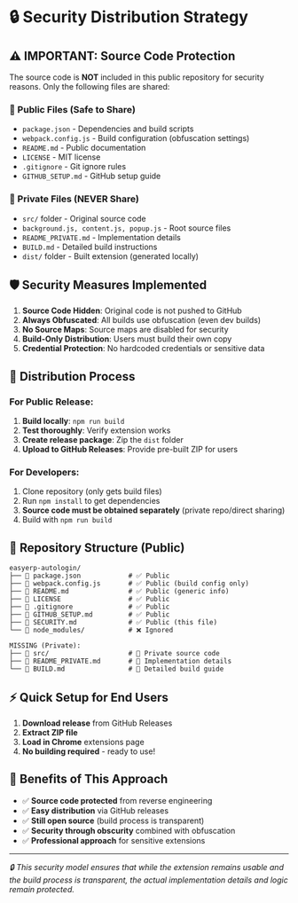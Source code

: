 # 🔒 Security Distribution Strategy

## ⚠️ IMPORTANT: Source Code Protection

The source code is **NOT** included in this public repository for security reasons. Only the following files are shared:

### 📁 Public Files (Safe to Share)

- `package.json` - Dependencies and build scripts
- `webpack.config.js` - Build configuration (obfuscation settings)
- `README.md` - Public documentation
- `LICENSE` - MIT license
- `.gitignore` - Git ignore rules
- `GITHUB_SETUP.md` - GitHub setup guide

### 🔐 Private Files (NEVER Share)

- `src/` folder - Original source code
- `background.js, content.js, popup.js` - Root source files
- `README_PRIVATE.md` - Implementation details
- `BUILD.md` - Detailed build instructions
- `dist/` folder - Built extension (generated locally)

## 🛡️ Security Measures Implemented

1. **Source Code Hidden**: Original code is not pushed to GitHub
2. **Always Obfuscated**: All builds use obfuscation (even dev builds)
3. **No Source Maps**: Source maps are disabled for security
4. **Build-Only Distribution**: Users must build their own copy
5. **Credential Protection**: No hardcoded credentials or sensitive data

## 🚀 Distribution Process

### For Public Release:

1. **Build locally**: `npm run build`
2. **Test thoroughly**: Verify extension works
3. **Create release package**: Zip the `dist` folder
4. **Upload to GitHub Releases**: Provide pre-built ZIP for users

### For Developers:

1. Clone repository (only gets build files)
2. Run `npm install` to get dependencies
3. **Source code must be obtained separately** (private repo/direct sharing)
4. Build with `npm run build`

## 🔧 Repository Structure (Public)

```
easyerp-autologin/
├── 📄 package.json            # ✅ Public
├── 📄 webpack.config.js       # ✅ Public (build config only)
├── 📄 README.md               # ✅ Public (generic info)
├── 📄 LICENSE                 # ✅ Public
├── 📄 .gitignore              # ✅ Public
├── 📄 GITHUB_SETUP.md         # ✅ Public
├── 📄 SECURITY.md             # ✅ Public (this file)
└── 📁 node_modules/           # ❌ Ignored

MISSING (Private):
├── 📁 src/                    # 🔐 Private source code
├── 📄 README_PRIVATE.md       # 🔐 Implementation details
└── 📄 BUILD.md                # 🔐 Detailed build guide
```

## ⚡ Quick Setup for End Users

1. **Download release** from GitHub Releases
2. **Extract ZIP file**
3. **Load in Chrome** extensions page
4. **No building required** - ready to use!

## 🎯 Benefits of This Approach

- ✅ **Source code protected** from reverse engineering
- ✅ **Easy distribution** via GitHub releases
- ✅ **Still open source** (build process is transparent)
- ✅ **Security through obscurity** combined with obfuscation
- ✅ **Professional approach** for sensitive extensions

---

_🔒 This security model ensures that while the extension remains usable and the build process is transparent, the actual implementation details and logic remain protected._
